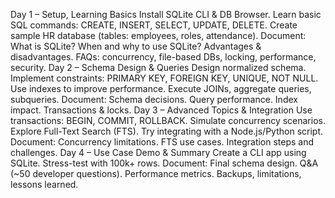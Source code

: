 Day 1 – Setup, Learning Basics
Install SQLite CLI & DB Browser.
Learn basic SQL commands: CREATE, INSERT, SELECT, UPDATE, DELETE.
Create sample HR database (tables: employees, roles, attendance).
Document:
What is SQLite?
When and why to use SQLite?
Advantages & disadvantages.
FAQs: concurrency, file-based DBs, locking, performance, security.
Day 2 – Schema Design & Queries
Design normalized schema.
Implement constraints: PRIMARY KEY, FOREIGN KEY, UNIQUE, NOT NULL.
Use indexes to improve performance.
Execute JOINs, aggregate queries, subqueries.
Document:
Schema decisions.
Query performance.
Index impact.
Transactions & locks.
Day 3 – Advanced Topics & Integration
Use transactions: BEGIN, COMMIT, ROLLBACK.
Simulate concurrency scenarios.
Explore Full-Text Search (FTS).
Try integrating with a Node.js/Python script.
Document:
Concurrency limitations.
FTS use cases.
Integration steps and challenges.
Day 4 – Use Case Demo & Summary
Create a CLI app using SQLite.
Stress-test with 100k+ rows.
Document:
Final schema design.
Q&A (~50 developer questions).
Performance metrics.
Backups, limitations, lessons learned.
